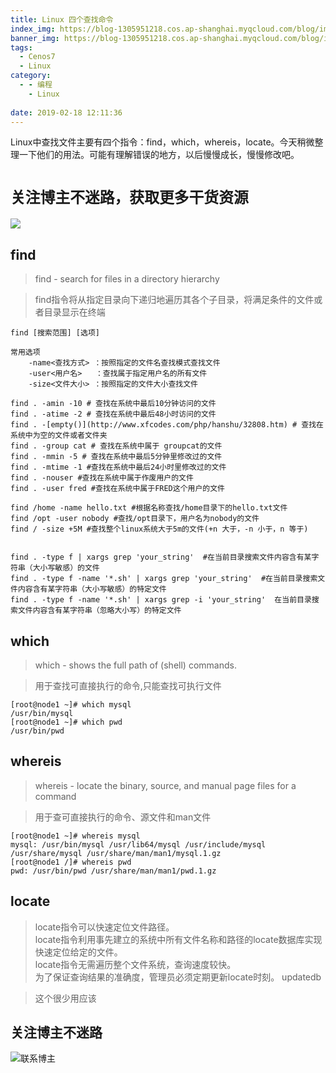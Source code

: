 ```yaml
---
title: Linux 四个查找命令
index_img: https://blog-1305951218.cos.ap-shanghai.myqcloud.com/blog/image/articleBg/1(27).jpg
banner_img: https://blog-1305951218.cos.ap-shanghai.myqcloud.com/blog/image/articleBg/1(27).jpg
tags:
  - Cenos7
  - Linux
category:
  - - 编程
    - Linux
 
date: 2019-02-18 12:11:36
---
```


Linux中查找文件主要有四个指令：find，which，whereis，locate。今天稍微整理一下他们的用法。可能有理解错误的地方，以后慢慢成长，慢慢修改吧。

<!-- more -->

# `关注博主不迷路，获取更多干货资源`

![](https://github-edu-student-id-card-basic-1305951218.cos.ap-shanghai.myqcloud.com/shouhou.jpg)

## find

> find - search for files in a directory hierarchy

> find指令将从指定目录向下递归地遍历其各个子目录，将满足条件的文件或者目录显示在终端

```
find [搜索范围] [选项] 

常用选项
    -name<查找方式> ：按照指定的文件名查找模式查找文件
    -user<用户名>   ：查找属于指定用户名的所有文件
    -size<文件大小> ：按照指定的文件大小查找文件
```

```
find . -amin -10 # 查找在系统中最后10分钟访问的文件
find . -atime -2 # 查找在系统中最后48小时访问的文件
find . -[empty()](http://www.xfcodes.com/php/hanshu/32808.htm) # 查找在系统中为空的文件或者文件夹
find . -group cat # 查找在系统中属于 groupcat的文件
find . -mmin -5 # 查找在系统中最后5分钟里修改过的文件
find . -mtime -1 #查找在系统中最后24小时里修改过的文件
find . -nouser #查找在系统中属于作废用户的文件
find . -user fred #查找在系统中属于FRED这个用户的文件

find /home -name hello.txt #根据名称查找/home目录下的hello.txt文件
find /opt -user nobody #查找/opt目录下，用户名为nobody的文件
find / -size +5M #查找整个linux系统大于5m的文件(+n 大于，-n 小于，n 等于)


find . -type f | xargs grep 'your_string'  #在当前目录搜索文件内容含有某字符串（大小写敏感）的文件
find . -type f -name '*.sh' | xargs grep 'your_string'  #在当前目录搜索文件内容含有某字符串（大小写敏感）的特定文件
find . -type f -name '*.sh' | xargs grep -i 'your_string'  在当前目录搜索文件内容含有某字符串（忽略大小写）的特定文件
```

## which

> which - shows the full path of (shell) commands.

> 用于查找可直接执行的命令,只能查找可执行文件

```
[root@node1 ~]# which mysql
/usr/bin/mysql
[root@node1 ~]# which pwd
/usr/bin/pwd
```


## whereis

> whereis - locate the binary, source, and manual page files for a command

> 用于查可直接执行的命令、源文件和man文件


```
[root@node1 ~]# whereis mysql
mysql: /usr/bin/mysql /usr/lib64/mysql /usr/include/mysql /usr/share/mysql /usr/share/man/man1/mysql.1.gz
[root@node1 /]# whereis pwd
pwd: /usr/bin/pwd /usr/share/man/man1/pwd.1.gz
```

## locate

>locate指令可以快速定位文件路径。<br/>
locate指令利用事先建立的系统中所有文件名称和路径的locate数据库实现快速定位给定的文件。<br/>
locate指令无需遍历整个文件系统，查询速度较快。<br/>
为了保证查询结果的准确度，管理员必须定期更新locate时刻。
updatedb

> 这个很少用应该

## 关注博主不迷路
![联系博主](https://github-edu-student-id-card-basic-1305951218.cos.ap-shanghai.myqcloud.com/shouhou.jpg)